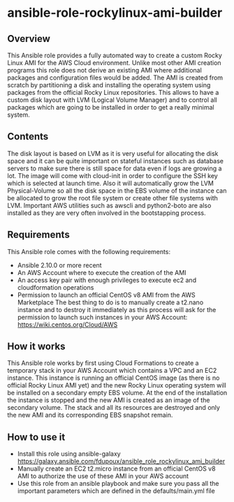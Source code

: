 # ansible-role-rockylinux-ami-builder

## Overview
This Ansible role provides a fully automated way to create a custom Rocky Linux
AMI for the AWS Cloud environment. Unlike most other AMI creation programs this
role does not derive an existing AMI where additional packages and configuration
files would be added. The AMI is created from scratch by partitioning a disk and
installing the operating system using packages from the official Rocky Linux
repositories. This allows to have a custom disk layout with LVM (Logical Volume
Manager) and to control all packages which are going to be installed in order to
get a really minimal system.

## Contents
The disk layout is based on LVM as it is very useful for allocating the disk
space and it can be quite important on stateful instances such as database
servers to make sure there is still space for data even if logs are growing a
lot. The image will come with cloud-init in order to configure the SSH key which
is selected at launch time. Also it will automatically grow the LVM
Physical-Volume so all the disk space in the EBS volume of the instance can be
allocated to grow the root file system or create other file systems with LVM.
Important AWS utilities such as awscli and python2-boto are also installed as
they are very often involved in the bootstapping process.

## Requirements
This Ansible role comes with the following requirements:
   * Ansible 2.10.0 or more recent
   * An AWS Account where to execute the creation of the AMI
   * An access key pair with enough privileges to execute ec2 and cloudformation
     operations
   * Permission to launch an official CentOS v8 AMI from the AWS Marketplace
     The best thing to do is to manually create a t2.nano instance and to
     destroy it immediately as this process will ask for the permission to
     launch such instances in your AWS Account:
     https://wiki.centos.org/Cloud/AWS

## How it works
This Ansible role works by first using Cloud Formations to create a temporary
stack in your AWS Account which contains a VPC and an EC2 instance. This
instance is running an official CentOS image (as there is no official Rocky
Linux AMI yet) and the new Rocky Linux operating system will be installed on a
secondary empty EBS volume. At the end of the installation the instance is
stopped and the new AMI is created as an image of the secondary volume. The
stack and all its resources are destroyed and only the new AMI and its
corresponding EBS snapshot remain.

## How to use it
   * Install this role using ansible-galaxy
     https://galaxy.ansible.com/fdupoux/ansible_role_rockylinux_ami_builder
   * Manually create an EC2 t2.micro instance from an official CentOS v8 AMI to
     authorize the use of these AMI in your AWS account
   * Use this role from an ansible playbook and make sure you pass all the
     important parameters which are defined in the defaults/main.yml file
